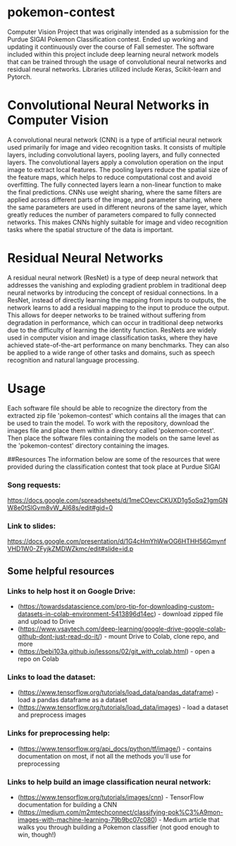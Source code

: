 # pokemon-contest
Computer Vision Project that was originally intended as a submission for the Purdue SIGAI Pokemon Classification contest. Ended up working and updating it continuously over the course of Fall semester. The software included within this project include deep learning neural network models that can be trained through the usage of convolutional neural networks and residual neural networks. Libraries utilized include Keras, Scikit-learn and Pytorch. 

# Convolutional Neural Networks in Computer Vision
A convolutional neural network (CNN) is a type of artificial neural network used primarily for image and video recognition tasks. It consists of multiple layers, including convolutional layers, pooling layers, and fully connected layers. The convolutional layers apply a convolution operation on the input image to extract local features. The pooling layers reduce the spatial size of the feature maps, which helps to reduce computational cost and avoid overfitting. The fully connected layers learn a non-linear function to make the final predictions. CNNs use weight sharing, where the same filters are applied across different parts of the image, and parameter sharing, where the same parameters are used in different neurons of the same layer, which greatly reduces the number of parameters compared to fully connected networks. This makes CNNs highly suitable for image and video recognition tasks where the spatial structure of the data is important.

# Residual Neural Networks
A residual neural network (ResNet) is a type of deep neural network that addresses the vanishing and exploding gradient problem in traditional deep neural networks by introducing the concept of residual connections. In a ResNet, instead of directly learning the mapping from inputs to outputs, the network learns to add a residual mapping to the input to produce the output. This allows for deeper networks to be trained without suffering from degradation in performance, which can occur in traditional deep networks due to the difficulty of learning the identity function. ResNets are widely used in computer vision and image classification tasks, where they have achieved state-of-the-art performance on many benchmarks. They can also be applied to a wide range of other tasks and domains, such as speech recognition and natural language processing.

# Usage
Each software file should be able to recognize the directory from the extracted zip file 'pokemon-contest' which contains all the images that can be used to train the model. To work with the repository, download the images file and place them within a directory called 'pokemon-contest'. Then place the software files containing the models on the same level as the 'pokemon-contest' directory containing the images.

##Resources
The information below are some of the resources that were provided during the classification contest that took place at Purdue SIGAI

### Song requests:
https://docs.google.com/spreadsheets/d/1meCOevcCKUXD1g5oSq21gmGNW8e0tSlGvm8vW_AI68s/edit#gid=0

### Link to slides:
https://docs.google.com/presentation/d/1G4cHmYhWwOG6HTHH56GmynfVHD1W0-ZFyjkZMDWZkmc/edit#slide=id.p

## Some helpful resources

### Links to help host it on Google Drive:
- (https://towardsdatascience.com/pro-tip-for-downloading-custom-datasets-in-colab-environment-5413896d14ec) - download zipped file and upload to Drive
- (https://www.vsaytech.com/deep-learning/google-drive-google-colab-github-dont-just-read-do-it/) - mount Drive to Colab, clone repo, and more
- (https://bebi103a.github.io/lessons/02/git_with_colab.html) - open a repo on Colab

### Links to load the dataset:
- (https://www.tensorflow.org/tutorials/load_data/pandas_dataframe) - load a pandas dataframe as a dataset
- (https://www.tensorflow.org/tutorials/load_data/images) - load a dataset and preprocess images

### Links for preprocessing help:
- (https://www.tensorflow.org/api_docs/python/tf/image/) - contains documentation on most, if not all the methods you'll use for preprocessing

### Links to help build an image classification neural network:
- (https://www.tensorflow.org/tutorials/images/cnn) - TensorFlow documentation for building a CNN
- (https://medium.com/m2mtechconnect/classifying-pok%C3%A9mon-images-with-machine-learning-79b9bc07c080) - Medium article that walks you through building a Pokemon classifier (not good enough to win, though!)
